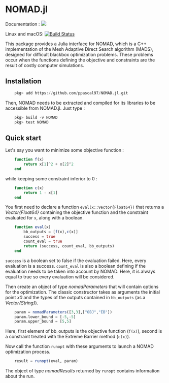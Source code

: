 # NOMAD.jl

Documentation :
[![](https://img.shields.io/badge/docs-dev-blue.svg)](https://ppascal97.github.io/NOMAD.jl/dev)

Linux and macOS: [![Build Status](https://travis-ci.org/ppascal97/NOMAD.jl.svg?branch=master)](https://travis-ci.org/ppascal97/NOMAD.jl)

This package provides a Julia interface for NOMAD, which is a C++ implementation of the Mesh Adaptive Direct Search algorithm (MADS), designed for difficult blackbox optimization problems. These problems occur when the functions defining the objective and constraints are the result of costly computer simulations.

## Installation

```julia
    pkg> add https://github.com/ppascal97/NOMAD.jl.git
```

Then, NOMAD needs to be extracted and compiled for its libraries to be accessible from NOMAD.jl. Just type :

```julia
    pkg> build -v NOMAD
    pkg> test NOMAD
```

## Quick start

Let's say you want to minimize some objective function :

```julia
    function f(x)
        return x[1]^2 + x[2]^2
    end
```

while keeping some constraint inferior to 0 :

```julia
    function c(x)
        return 1 - x[1]
    end
```

You first need to declare a function `eval(x::Vector{Float64})` that returns a *Vector{Float64}* containing the objective function and the constraint evaluated for `x`, along with a boolean.

```julia
    function eval(x)
        bb_outputs = [f(x),c(x)]
        success = true
        count_eval = true
        return (success, count_eval, bb_outputs)
    end
```

`success` is a boolean set to false if the evaluation failed. Here, every evaluation is a success. `count_eval` is also a boolean defining if the evaluation needs to be taken into account by NOMAD. Here, it is always equal to true so every evaluation will be considered.

Then create an object of type *nomadParameters* that will contain options for the optimization. The classic constructor takes as arguments the initial point *x0* and the types of the outputs contained in `bb_outputs` (as a *Vector{String}*).

```julia
    param = nomadParameters([3,3],["OBJ","EB"])
    param.lower_bound = [-5,-5]
    param.upper_bound = [5,5]
```

Here, first element of bb_outputs is the objective function (`f(x)`), second is a constraint treated with the Extreme Barrier method (`c(x)`).

Now call the function `runopt` with these arguments to launch a NOMAD optimization process.

```julia
    result = runopt(eval, param)
```

The object of type *nomadResults* returned by `runopt` contains information about the run.
